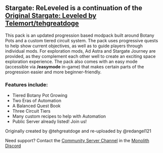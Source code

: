 ## **Stargate: ReLeveled is a continuation of the [Original Stargate: Leveled by Telemort/tehgreatdoge](https://www.curseforge.com/minecraft/modpacks/stargate-leveled)**
This pack is an updated progression based modpack built around Botany Pots and a custom tiered circuit system. The pack uses progressive quests to help show current objectives, as well as to guide players through individual mods. For exploration mods, Ad Astra and Stargate Journey are provided, as they complement each other well to create an exciting space exploration experience. The pack also comes with an easy mode (accessible via **/easymode** in-game) that makes certain parts of the progression easier and more beginner-friendly.
### **Features include:**
- Tiered Botany Pot Growing
- Two Eras of Automation
- A Balanced Quest Book
- Three Circuit Tiers
- Many custom recipes to help with Automation
- Public Server already listed! Join us!

Originally created by @tehgreatdoge and re-uploaded by @redangel121

Need support? Contact the [Community Server Channel](https://discord.com/channels/1011344665678708818/1091710573156245565) in the [Monolith Discord](https://discord.gg/vDUGsWUKk8)
